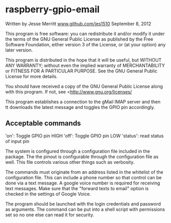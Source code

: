 raspberry-gpio-email
====================

Written by Jesse Merritt www.github.com/jes1510 September 8, 2012

This program is free software: you can redistribute it and/or modify it under the terms of the GNU General Public License as published by the Free Software Foundation, either version 3 of the License, or (at your option) any later version.

This program is distributed in the hope that it will be useful,
but WITHOUT ANY WARRANTY; without even the implied warranty of
MERCHANTABILITY or FITNESS FOR A PARTICULAR PURPOSE.  See the
GNU General Public License for more details.

You should have received a copy of the GNU General Public License
along with this program.  If not, see <http://www.gnu.org/licenses/

This program establishes a connection to the gMail IMAP server and then  
tt downloads the latest message and toggles the GPIO pin accordingly.

Acceptable commands
--------------------------------
'on':  Toggle GPIO pin HIGH
'off':  Toggle GPIO pin LOW
'status': read status of input pin 

The system is configured through a configuration file included in the package.
The the pinout is configurable through the configuration file as well.  This
file controls various other things such as verbosity.

The commands must originate from an address listed in the whitelist of the 
configuration file.  This can include a phone number so that control can
be done via a text message. A google voice number is required for receiving text 
messages.  Make sure that the "forward texts to email" option is checked in the 
settings of Google Voice.

The program should be launched with the login credentials and password
as arguments.  The command can be put into a shell script with permissions
set so no one else can read it for security.